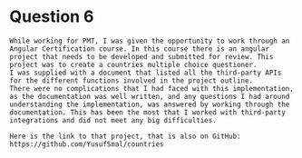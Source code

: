 # Question 6

	While working for PMT, I was given the opportunity to work through an Angular Certification course. In this course there is an angular project that needs to be developed and submitted for review. This project was to create a countries multiple choice questioner.
	I was supplied with a document that listed all the third-party APIs for the different functions involved in the project outline.
	There were no complications that I had faced with this implementation, as the documentation was well written, and any questions I had around understanding the implementation, was answered by working through the documentation. This has been the most that I worked with third-party integrations and did not meet any big difficulties.

	Here is the link to that project, that is also on GitHub: https://github.com/YusufSmal/countries